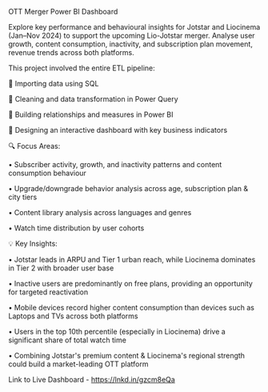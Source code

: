 OTT Merger Power BI Dashboard

Explore key performance and behavioural insights for Jotstar and Liocinema (Jan–Nov 2024) to support the upcoming Lio-Jotstar merger. Analyse user growth, content consumption, inactivity, and subscription plan movement, revenue trends across both platforms.

This project involved the entire ETL pipeline:

🔹 Importing data using SQL

🔹 Cleaning and data transformation in Power Query

🔹 Building relationships and measures in Power BI

🔹 Designing an interactive dashboard with key business indicators


🔍 Focus Areas:

• Subscriber activity, growth, and inactivity patterns and content consumption behaviour

• Upgrade/downgrade behavior analysis across age, subscription plan & city tiers

• Content library analysis across languages and genres

• Watch time distribution by user cohorts


💡 Key Insights:

• Jotstar leads in ARPU and Tier 1 urban reach, while Liocinema dominates in Tier 2 with broader user base

• Inactive users are predominantly on free plans, providing an opportunity for targeted reactivation

• Mobile devices record higher content consumption than devices such as Laptops and TVs across both platforms

• Users in the top 10th percentile (especially in Liocinema) drive a significant share of total watch time

• Combining Jotstar's premium content & Liocinema's regional strength could build a market-leading OTT platform


Link to Live Dashboard -  https://lnkd.in/gzcm8eQa
